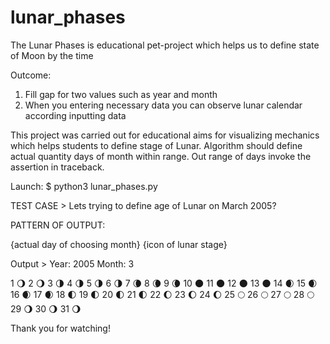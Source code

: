 # lunar_phases
The Lunar Phases is educational pet-project which helps us to define state of Moon by the time


Outcome:
1. Fill gap for two values such as year and month
2. When you entering necessary data you can observe lunar calendar according inputting data

This project was carried out for educational aims for visualizing mechanics which helps students to define stage of Lunar. Algorithm should define actual quantity days of month within range. Out range of days invoke the assertion in traceback.

Launch:
$ python3 lunar_phases.py

TEST CASE > Lets trying to define age of Lunar on March 2005?

PATTERN OF OUTPUT:

{actual day of choosing month} {icon of lunar stage}


Output >
Year: 2005
Month: 3

1 🌖	2 🌖	3 🌗	4 🌗	5 🌗	6 🌗	7 🌘	8 🌘	9 🌘	10 🌑	11 🌑	12 🌑	13 🌑	14 🌒	15 🌒	16 🌒	17 🌒	18 🌓	19 🌓	20 🌓	21 🌓	22 🌔	23 🌔	24 🌔	25 🌕	26 🌕	27 🌕	28 🌕	29 🌖	30 🌖	31 🌖

Thank you for watching!
